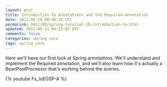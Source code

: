 ```yaml
---           
layout: post
title: Introduction to Annotations and the Required Annotation
date: 2011-08-10 00:58:10 UTC
permalink: 2011/08/spring-tutorial-18-introduction-to.html
updated: 2011-08-11 04:23:07 UTC
comments: false
categories: spring core
tags: spring_core
---
```


Here we'll have our first look at Spring annotations. We'll understand and implement the Required annotation, and we'll also learn how it's actually a BeanPostProcessor that's working behind the scenes.

{% youtube Fs_IoEGSP-A %}